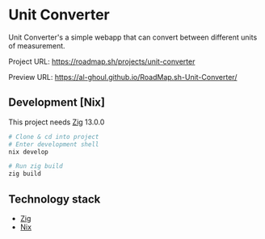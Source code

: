 # Unit Converter

Unit Converter's a simple webapp that can convert between different units of measurement.

Project URL: https://roadmap.sh/projects/unit-converter

Preview URL: https://al-ghoul.github.io/RoadMap.sh-Unit-Converter/

## Development \[Nix\]

This project needs [Zig](https://ziglang.org/) 13.0.0

```bash
# Clone & cd into project
# Enter development shell
nix develop

# Run zig build
zig build
```

## Technology stack

- [Zig](https://ziglang.org/)
- [Nix](https://nixos.org/nix/)

